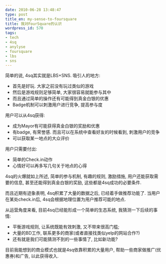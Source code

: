 ```yaml
---
date: 2010-06-28 13:48:47
type: post
title_en: my-sense-to-foursquare
title: 我对FourSquare的认识
wordpress_id: 570
tags:
- tech
- 4sq
- anylyse
- foursquare
- lbs
- sns
---
```


简单的说, 4sq其实就是LBS+SNS. 吸引人的地方:

* 首先是好玩. 大家之前没有玩过类似的游戏
* 然后是游戏规则足够简单, 大家很容易就能参与其中
* 而且通过简单的操作还有可能得到真金白银的优惠
* Badge机制可以刺激用户进行竞争, 提高参与度

用户可以从4sq获得:

* 成为Mayor有可能获得真金白银的奖励和优惠
* 有badge, 有荣誉感. 而且可以在系统中查看好友的时候看到, 刺激用户的竞争
* 可以获取某一地点的大众评价

用户只需要付出:

* 简单的Check.in动作
* 心情好可以再多写几句关于地点的心得

4sq的火爆就如上所述, 简单的参与机制, 有趣的规则, 激励措施, 用户还能获取需要的信息, 甚至还能得到真金白银的奖励, 这些都是4sq成功的必要条件.

而且近期有迹象表明, 4sq积累了大量的数据之后, 已经着手做推荐功能了. 当用户在某处check.in后, 4sq会根据地理位置为用户推荐可能的地点.

从运营角度来看, 目前4sq已经能形成一个简单的生态系统, 我猜测一下后续的事情:

* 平衡游戏规则, 让系统既能有效刺激, 又不带来很高门槛;
* 大量的BD工作, 联系更多的商家(或者直接找类似yelp的网站合作?)
* 还有就是我们可能猜测不到的一些事情了, 比如新功能?

目前我能想到的商业模式也就是4sq依靠积累的大量用户, 帮助一些商家做推广(优惠券)和广告, 以此获得收入.
